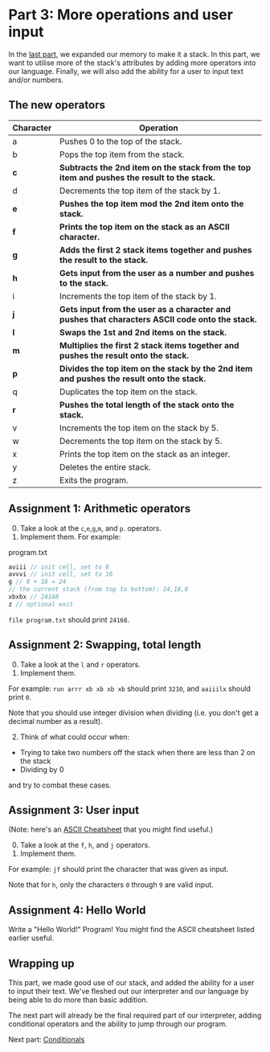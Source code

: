 # Part 3: More operations and user input


In the [last part](2-expanding-memory.md), we expanded our memory to make it a stack. In this part, we want to utilise more of the stack's attributes by adding more operators into our language.
Finally, we will also add the ability for a user to input text and/or numbers.


## The new operators


| Character | Operation                                                                                     |
|-----------|-----------------------------------------------------------------------------------------------|
| a         | Pushes 0 to the top of the stack.                                                             |
| b         | Pops the top item from the stack.                                                             |
| **c**         | **Subtracts the 2nd item on the stack from the top item and pushes the result to the stack.**     |
| d         | Decrements the top item of the stack by 1.                                                    |
| **e**         | **Pushes the top item mod the 2nd item onto the stack.**                                          |
| **f**         | **Prints the top item on the stack as an ASCII character.**                                       |
| **g**         | **Adds the first 2 stack items together and pushes the result to the stack.**                     |
| **h**         | **Gets input from the user as a number and pushes to the stack.**                                 |
| i         | Increments the top item of the stack by 1.                                                    |
| **j**         | **Gets input from the user as a character and pushes that characters ASCII code onto the stack.** |
| **l**         | **Swaps the 1st and 2nd items on the stack.**                                                     |
| **m**         | **Multiplies the first 2 stack items together and pushes the result onto the stack.**             |
| **p**         | **Divides the top item on the stack by the 2nd item and pushes the result onto the stack.**       |
| q         | Duplicates the top item on the stack.                                                         |
| **r**         | **Pushes the total length of the stack onto the stack.**                                          |
| v         | Increments the top item on the stack by 5.                                                    |
| w         | Decrements the top item on the stack by 5.                                                    |
| x         | Prints the top item on the stack as an integer.                                                      |
| y         | Deletes the entire stack.                                                                     |
| z         | Exits the program.                                                                            |


## Assignment 1: Arithmetic operators

0. Take a look at the `c`,`e`,`g`,`m`, and `p`. operators.
1. Implement them.
For example:

program.txt
```js
aviii // init cell, set to 8
avvvi // init cell, set to 16
g // 8 + 16 = 24
// the current stack (from top to bottom): 24,16,8
xbxbx // 24168
z // optional exit
```
`file program.txt` should print `24168`.

## Assignment 2: Swapping, total length

0. Take a look at the `l` and `r` operators.
1. Implement them.

For example: `run arrr xb xb xb xb` should print `3210`, and `aaiiilx` should print `0`.

Note that you should use integer division when dividing (i.e. you don't get a decimal number as a result).

2. Think of what could occur when:
- Trying to take two numbers off the stack when there are less than 2 on the stack
- Dividing by 0

and try to combat these cases.


## Assignment 3: User input

(Note: here's an [ASCII Cheatsheet](http://www.asciitable.com/) that you might find useful.)

0. Take a look at the `f`, `h`, and `j` operators.
1. Implement them.

For example: `jf` should print the character that was given as input.

Note that for `h`, only the characters `0` through `9` are valid input.


## Assignment 4: Hello World

Write a "Hello World!" Program! You might find the ASCII cheatsheet listed earlier useful.

## Wrapping up

This part, we made good use of our stack, and added the ability for a user to input their text. We've fleshed out our interpreter and our language by being able to do more than basic addition.

The next part will already be the final required part of our interpreter, adding conditional operators and the ability to jump through our program.

Next part: [Conditionals](4-conditionals.md)
